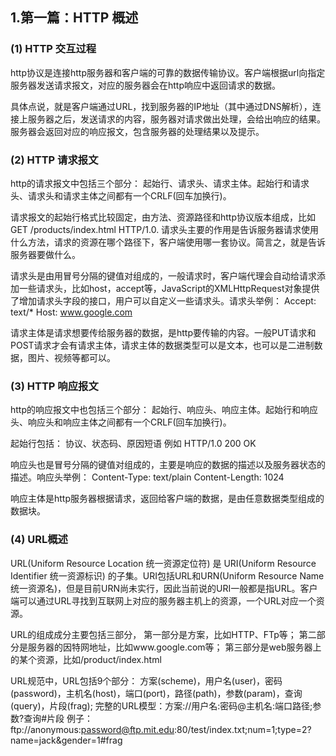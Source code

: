 ## 1.第一篇：HTTP 概述

### (1) HTTP 交互过程
http协议是连接http服务器和客户端的可靠的数据传输协议。客户端根据url向指定服务器发送请求报文，对应的服务器会在http响应中返回请求的数据。

具体点说，就是客户端通过URL，找到服务器的IP地址（其中通过DNS解析），连接上服务器之后，发送请求的内容，服务器对请求做出处理，会给出响应的结果。服务器会返回对应的响应报文，包含服务器的处理结果以及提示。
### (2) HTTP 请求报文

http的请求报文中包括三个部分： 起始行、请求头、请求主体。起始行和请求头、请求头和请求主体之间都有一个CRLF(回车加换行)。

请求报文的起始行格式比较固定，由方法、资源路径和http协议版本组成，比如 GET /products/index.html HTTP/1.0. 请求头主要的作用是告诉服务器请求使用什么方法，请求的资源在哪个路径下，客户端使用哪一套协议。简言之，就是告诉服务器要做什么。

请求头是由用冒号分隔的键值对组成的，一般请求时，客户端代理会自动给请求添加一些请求头，比如host，accept等，JavaScript的XMLHttpRequest对象提供了增加请求头字段的接口，用户可以自定义一些请求头。请求头举例： 
    Accept: text/*
    Host: www.google.com

请求主体是请求想要传给服务器的数据，是http要传输的内容。一般PUT请求和POST请求才会有请求主体，请求主体的数据类型可以是文本，也可以是二进制数据，图片、视频等都可以。

### (3) HTTP 响应报文

http的响应报文中也包括三个部分： 起始行、响应头、响应主体。起始行和响应头、响应头和响应主体之间都有一个CRLF(回车加换行)。

起始行包括： 协议、状态码、原因短语  例如 HTTP/1.0 200 OK

响应头也是冒号分隔的键值对组成的，主要是响应的数据的描述以及服务器状态的描述。响应头举例：
    Content-Type: text/plain
    Content-Length: 1024

响应主体是http服务器根据请求，返回给客户端的数据，是由任意数据类型组成的数据块。

### (4) URL概述

URL(Uniform Resource Location 统一资源定位符) 是 URI(Uniform Resource Identifier 统一资源标识) 的子集。URI包括URL和URN(Uniform Resource Name 统一资源名)，但是目前URN尚未实行，因此当前说的URI一般都是指URL。客户端可以通过URL寻找到互联网上对应的服务器主机上的资源，一个URL对应一个资源。

URL的组成成分主要包括三部分，
第一部分是方案，比如HTTP、FTp等；
第二部分是服务器的因特网地址，比如www.google.com等；
第三部分是web服务器上的某个资源，比如/product/index.html

URL规范中，URL包括9个部分： 方案(scheme)，用户名(user)，密码(password)，主机名(host)，端口(port)，路径(path)，参数(param)，查询(query)，片段(frag);
完整的URL模型：方案://用户名:密码@主机名:端口路径;参数?查询#片段
例子： ftp://anonymous:password@ftp.mit.edu:80/test/index.txt;num=1;type=2?name=jack&gender=1#frag



    